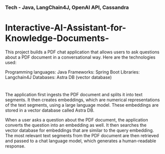 ### Tech - Java, LangChain4J, OpenAI API, Cassandra

# Interactive-AI-Assistant-for-Knowledge-Documents-
This project builds a PDF chat application that allows users to ask questions about a PDF document in a conversational way. Here are the technologies used:

Programming languages: Java
Frameworks: Spring Boot
Libraries: Langchain4J
Databases: Astra DB (vector database)

#
The application first ingests the PDF document and splits it into text segments. It then creates embeddings, which are numerical representations of the text segments, using a large language model. These embeddings are stored in a vector database called Astra DB.

When a user asks a question about the PDF document, the application converts the question into an embedding as well. It then searches the vector database for embeddings that are similar to the query embedding. The most relevant text segments from the PDF document are then retrieved and passed to a chat language model, which generates a human-readable response.
